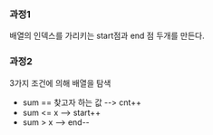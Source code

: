 ### 과정1
배열의 인덱스를 가리키는 start점과 end 점 두개를 만든다.

### 과정2
3가지 조건에 의해 배열을 탐색
- sum == 찾고자 하는 값 --> cnt++
- sum <= x --> start++
- sum > x --> end--
